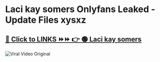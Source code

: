 
 # Laci kay somers Onlyfans Leaked - Update Files xysxz

## <h2><a href="https://clipsfans.com/Laci_kay_somers&ref=git">🔗 Click to LINKS ⏩⏩ 👉 🟢 Laci kay somers </a></h2>

<a href="https://clipsfans.com/Laci_kay_somers&ref=git" rel="nofollow" data-target="animated-image.originalLink"><img src="https://i.ibb.co.com/xMMVF88/686577567.gif" alt="Viral Video Original" style="max-width: 100%; display: inline-block;" data-target="animated-image.originalImage"></a>

